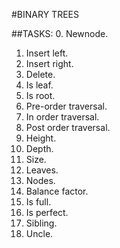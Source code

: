 #BINARY TREES

##TASKS:
0. Newnode.
1. Insert left.
2. Insert right.
3. Delete.
4. Is leaf.
5. Is root.
6. Pre-order traversal.
7. In order traversal.
8. Post order traversal.
9. Height.
10. Depth.
11. Size.
12. Leaves.
13. Nodes.
14. Balance factor.
15. Is full.
16. Is perfect.
17. Sibling.
18. Uncle.
